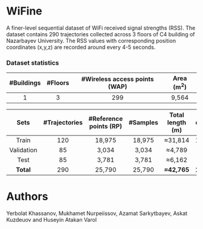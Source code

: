 # WiFine
A finer-level sequential dataset of WiFi received signal strengths (RSS).
The dataset contains 290 trajectories collected across 3 floors of C4 building of Nazarbayev University.
The RSS values with corresponding position coordinates (x,y,z) are recorded around every 4-5 seconds.

### Dataset statistics
| #Buildings  | #Floors   | #Wireless access points (WAP) | Area (m<sup>2</sup>)
|:-----------:|:---------:|:-----------------------------:|:--------:
| 1           | 3         | 299                           |9,564

| Sets      |#Trajectories  |#Reference points (RP)   |#Samples   |Total length (m) | Total duration (s)
|:---------:|:-------------:|:-----------------------:|:---------:|:---------------:|:---------:
|Train      |120            |18,975                   |18,975     |≈31,814          |112,321
|Validation |85             |3,034                    |3,034      |≈4,789           |17,280
|Test       |85             |3,781                    |3,781      |≈6,162           |22,116
|**Total**  |290            |25,790                   |25,790     |**≈42,765**      |**151,717**

# Authors
Yerbolat Khassanov, Mukhamet Nurpeiissov, Azamat Sarkytbayev, Askat Kuzdeuov and Huseyin Atakan Varol
